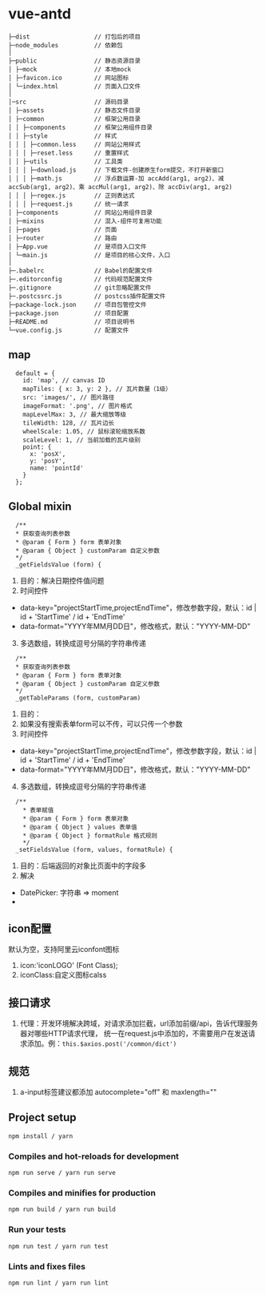 # vue-antd
```
├─dist                  // 打包后的项目
├─node_modules          // 依赖包
│
├─public                // 静态资源目录
│ ├─mock                // 本地mock
│ ├─favicon.ico         // 网站图标
│ └─index.html          // 页面入口文件
│
│─src                   // 源码目录
│ ├─assets              // 静态文件目录
│ ├─common              // 框架公用目录
│ │ ├─components        // 框架公用组件目录
│ │ ├─style             // 样式
│ │ │ ├─common.less     // 网站公用样式
│ │ │ ├─reset.less      // 重置样式
│ │ ├─utils             // 工具类
│ │ │ ├─download.js     // 下载文件-创建原生form提交，不打开新窗口
│ │ │ ├─math.js         // 浮点数运算-加 accAdd(arg1, arg2)、减 accSub(arg1, arg2)、乘 accMul(arg1, arg2)、除 accDiv(arg1, arg2)
│ │ │ ├─regex.js        // 正则表达式
│ │ │ ├─request.js      // 统一请求
│ ├─components          // 网站公用组件目录
│ ├─mixins              // 混入-组件可复用功能
│ ├─pages               // 页面
│ ├─router              // 路由
│ ├─App.vue             // 是项目入口文件
│ └─main.js             // 是项目的核心文件，入口
│
├─.babelrc              // Babel的配置文件
├─.editorconfig         // 代码规范配置文件
├─.gitignore            // git忽略配置文件
├─.postcssrc.js         // postcss插件配置文件
├─package-lock.json     // 项目包管控文件
├─package.json          // 项目配置
├─README.md             // 项目说明书
└─vue.config.js         // 配置文件
```

## map

```
  default = {
    id: 'map', // canvas ID
    mapTiles: { x: 3, y: 2 }, // 瓦片数量（1级）
    src: 'images/', // 图片路径
    imageFormat: '.png', // 图片格式
    mapLevelMax: 3, // 最大缩放等级
    tileWidth: 128, // 瓦片边长
    wheelScale: 1.05, // 鼠标滚轮缩放系数
    scaleLevel: 1, // 当前加载的瓦片级别
    point: {
      x: 'posX',
      y: 'posY',
      name: 'pointId'
    }
  };
```




## Global mixin
```
  /**
  * 获取查询列表参数
  * @param { Form } form 表单对象
  * @param { Object } customParam 自定义参数
  */
  _getFieldsValue (form) {
```
1. 目的：解决日期控件值问题
2. 时间控件
  - data-key="projectStartTime,projectEndTime"，修改参数字段，默认：id | id + 'StartTime' / id + 'EndTime'
  - data-format="YYYY年MM月DD日"，修改格式，默认："YYYY-MM-DD"
3. 多选数组，转换成逗号分隔的字符串传递

```
  /**
  * 获取查询列表参数
  * @param { Form } form 表单对象
  * @param { Object } customParam 自定义参数
  */
  _getTableParams (form, customParam)
```
1. 目的：
2. 如果没有搜索表单form可以不传，可以只传一个参数 
3. 时间控件
  - data-key="projectStartTime,projectEndTime"，修改参数字段，默认：id | id + 'StartTime' / id + 'EndTime'
  - data-format="YYYY年MM月DD日"，修改格式，默认："YYYY-MM-DD"
4. 多选数组，转换成逗号分隔的字符串传递

```
  /**
    * 表单赋值
    * @param { Form } form 表单对象
    * @param { Object } values 表单值
    * @param { Object } formatRule 格式规则
    */
  _setFieldsValue (form, values, formatRule) {
```
1. 目的：后端返回的对象比页面中的字段多
2. 解决
  - DatePicker: 字符串 => moment
  - 
## icon配置

默认为空，支持阿里云iconfont图标
1. icon:'iconLOGO' (Font Class); 
2. iconClass:自定义图标calss
## 接口请求
1. 代理：开发环境解决跨域，对请求添加拦截，url添加前缀/api，告诉代理服务器对哪些HTTP请求代理，
  统一在request.js中添加的，不需要用户在发送请求添加。例：`this.$axios.post('/common/dict')`

## 规范
1. a-input标签建议都添加 autocomplete="off" 和 maxlength=""

## Project setup
```
npm install / yarn
```

### Compiles and hot-reloads for development
```
npm run serve / yarn run serve
```

### Compiles and minifies for production
```
npm run build / yarn run build
```

### Run your tests
```
npm run test / yarn run test
```

### Lints and fixes files
```
npm run lint / yarn run lint
```
